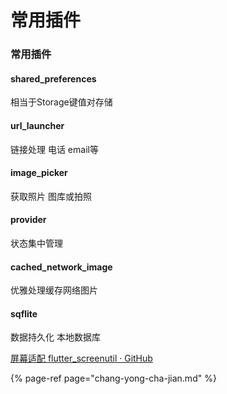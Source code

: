 # 常用插件

### 常用插件

#### shared\_preferences

相当于Storage键值对存储

#### url\_launcher

链接处理 电话 email等

#### image\_picker

获取照片 图库或拍照

#### provider

状态集中管理

#### cached\_network\_image

优雅处理缓存网络图片

#### sqflite

数据持久化 本地数据库

[屏幕适配 flutter\_screenutil · GitHub](https://github.com/OpenFlutter/flutter_screenutil/blob/master/README_CN.md)





{% page-ref page="chang-yong-cha-jian.md" %}

